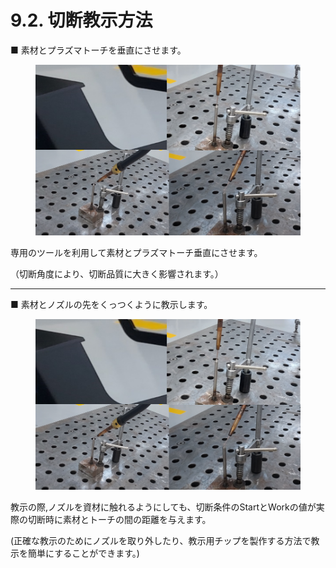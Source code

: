 # 9.2. 切断教示方法

■ 素材とプラズマトーチを垂直にさせます。

<figure><img src="../.gitbook/assets/그림4.png" alt=""><figcaption></figcaption></figure>

専用のツールを利用して素材とプラズマトーチ垂直にさせます。

（切断角度により、切断品質に大きく影響されます。）



***

■ 素材とノズルの先をくっつくように教示します。

<figure><img src="../.gitbook/assets/그림4.png" alt=""><figcaption></figcaption></figure>

教示の際,ノズルを資材に触れるようにしても、切断条件のStartとWorkの値が実際の切断時に素材とトーチの間の距離を与えます。

(正確な教示のためにノズルを取り外したり、教示用チップを製作する方法で教示を簡単にすることができます。)
